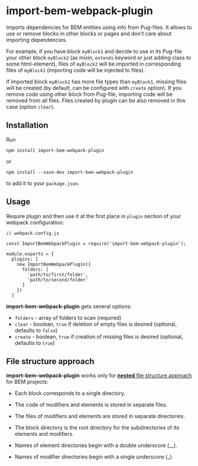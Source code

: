 # import-bem-webpack-plugin
Imports dependencies for BEM entities using info from Pug-files. It allows to use or remove blocks in other blocks or pages and don't care about importing dependencies.

For example, if you have block `myBlock1` and decide to use in its Pug-file your other block `myBlock2` (as mixin, `extends` keyword or just adding class to some html-element), files of `myBlock2` will be imported in corresponding files of `myBlock1` (importing code will be injected to files).

If imported block `myBlock2` has more file types than `myBlock1`, missing files will be created (by default, can be configured with `create` option). If you remove code using other block from Pug-file, importing code will be removed from all files. Files created by plugin can be also removed in this case (option `clear`).

## Installation
Run

```
npm install import-bem-webpack-plugin
```

or

```
npm install --save-dev import-bem-webpack-plugin
```

to add it to your `package.json`.


## Usage
Require plugin and then use it at the first place in `plugin` section of your webpack configuration:

```JS
// webpack.config.js

const ImportBemWebpackPlugin = require('import-bem-webpack-plugin');

module.exports = {
  plugins: [
    new ImportBemWebpackPlugin({
      folders: [
        'path/to/first/folder',
        'path/to/second/folder'
      ]
    })
  ]
```

**import-bem-webpack-plugin** gets several options:

  - `folders` - array of folders to scan (required)
  - `clear` - boolean, `true` if deletion of empty files is desired (optional, defaults to `false`)
  - `create` - boolean, `true` if creation of missing files is desired (optional, defaults to `true`)

## File structure approach

**import-bem-webpack-plugin** works only for [**nested** file structure approach](https://en.bem.info/methodology/filestructure/#nested) for BEM projects:

  - Each block corresponds to a single directory.

  - The code of modifiers and elements is stored in separate files.

  - The files of modifiers and elements are stored in separate directories.

  - The block directory is the root directory for the subdirectories of its elements and modifiers.

  - Names of element directories begin with a double underscore (__).

  - Names of modifier directories begin with a single underscore (_).